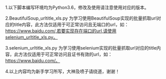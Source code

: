 1.以下脚本编写环境均为Python3.6，修改及使用请注意使用对应的版本。

2.BeautifulSoup_urltitle_xls.py
为学习使用BeautifulSoup实现的批量抓取url对应的title内容，此方法仅适用于可正常访问且无端口的url，如：https://www.baidu.com/,若要实现存在端口的url,请使用selenium_urltitle_xls.py。

3.selenium_urltitle_xls.py
为学习使用selenium实现的批量抓取url对应的title内容，此方法仅适用于可正常访问且证书有效的url，如：https://www.baidu.com/。

4.以上内容均为新手学习所写，大神及喷子请绕道，谢谢！
